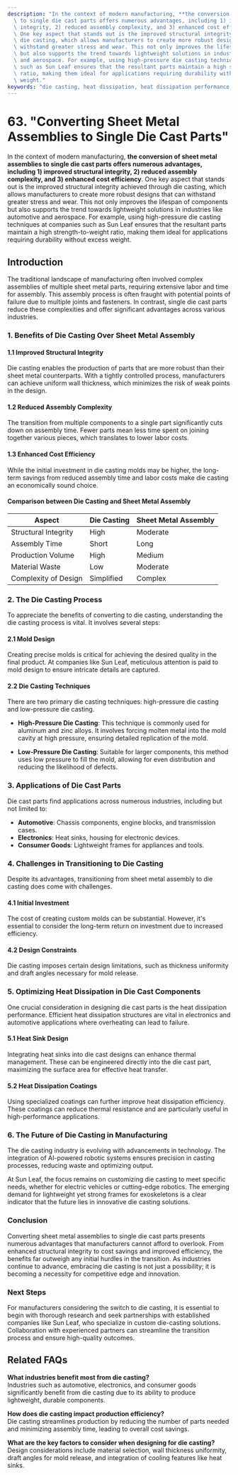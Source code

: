 ```yaml
---
description: "In the context of modern manufacturing, **the conversion of sheet metal assemblies\
  \ to single die cast parts offers numerous advantages, including 1) improved structural\
  \ integrity, 2) reduced assembly complexity, and 3) enhanced cost efficiency**.\
  \ One key aspect that stands out is the improved structural integrity achieved through\
  \ die casting, which allows manufacturers to create more robust designs that can\
  \ withstand greater stress and wear. This not only improves the lifespan of components\
  \ but also supports the trend towards lightweight solutions in industries like automotive\
  \ and aerospace. For example, using high-pressure die casting techniques at companies\
  \ such as Sun Leaf ensures that the resultant parts maintain a high strength-to-weight\
  \ ratio, making them ideal for applications requiring durability without excess\
  \ weight."
keywords: "die casting, heat dissipation, heat dissipation performance, die casting process"
---
```

# 63. "Converting Sheet Metal Assemblies to Single Die Cast Parts"

In the context of modern manufacturing, **the conversion of sheet metal assemblies to single die cast parts offers numerous advantages, including 1) improved structural integrity, 2) reduced assembly complexity, and 3) enhanced cost efficiency**. One key aspect that stands out is the improved structural integrity achieved through die casting, which allows manufacturers to create more robust designs that can withstand greater stress and wear. This not only improves the lifespan of components but also supports the trend towards lightweight solutions in industries like automotive and aerospace. For example, using high-pressure die casting techniques at companies such as Sun Leaf ensures that the resultant parts maintain a high strength-to-weight ratio, making them ideal for applications requiring durability without excess weight.

## **Introduction**

The traditional landscape of manufacturing often involved complex assemblies of multiple sheet metal parts, requiring extensive labor and time for assembly. This assembly process is often fraught with potential points of failure due to multiple joints and fasteners. In contrast, single die cast parts reduce these complexities and offer significant advantages across various industries.

### **1. Benefits of Die Casting Over Sheet Metal Assembly**

#### **1.1 Improved Structural Integrity**

Die casting enables the production of parts that are more robust than their sheet metal counterparts. With a tightly controlled process, manufacturers can achieve uniform wall thickness, which minimizes the risk of weak points in the design.

#### **1.2 Reduced Assembly Complexity**

The transition from multiple components to a single part significantly cuts down on assembly time. Fewer parts mean less time spent on joining together various pieces, which translates to lower labor costs.

#### **1.3 Enhanced Cost Efficiency**

While the initial investment in die casting molds may be higher, the long-term savings from reduced assembly time and labor costs make die casting an economically sound choice.

#### **Comparison between Die Casting and Sheet Metal Assembly**

| **Aspect**               | **Die Casting**          | **Sheet Metal Assembly** |
|--------------------------|--------------------------|---------------------------|
| Structural Integrity      | High                     | Moderate                  |
| Assembly Time            | Short                    | Long                      |
| Production Volume        | High                     | Medium                    |
| Material Waste           | Low                      | Moderate                  |
| Complexity of Design     | Simplified               | Complex                   |

### **2. The Die Casting Process**

To appreciate the benefits of converting to die casting, understanding the die casting process is vital. It involves several steps:

#### **2.1 Mold Design**

Creating precise molds is critical for achieving the desired quality in the final product. At companies like Sun Leaf, meticulous attention is paid to mold design to ensure intricate details are captured.

#### **2.2 Die Casting Techniques**

There are two primary die casting techniques: high-pressure die casting and low-pressure die casting. 

- **High-Pressure Die Casting**: This technique is commonly used for aluminum and zinc alloys. It involves forcing molten metal into the mold cavity at high pressure, ensuring detailed replication of the mold.
  
- **Low-Pressure Die Casting**: Suitable for larger components, this method uses low pressure to fill the mold, allowing for even distribution and reducing the likelihood of defects.

### **3. Applications of Die Cast Parts**

Die cast parts find applications across numerous industries, including but not limited to:

- **Automotive**: Chassis components, engine blocks, and transmission cases.
- **Electronics**: Heat sinks, housing for electronic devices.
- **Consumer Goods**: Lightweight frames for appliances and tools.

### **4. Challenges in Transitioning to Die Casting**

Despite its advantages, transitioning from sheet metal assembly to die casting does come with challenges.

#### **4.1 Initial Investment**

The cost of creating custom molds can be substantial. However, it's essential to consider the long-term return on investment due to increased efficiency.

#### **4.2 Design Constraints**

Die casting imposes certain design limitations, such as thickness uniformity and draft angles necessary for mold release.

### **5. Optimizing Heat Dissipation in Die Cast Components**

One crucial consideration in designing die cast parts is the heat dissipation performance. Efficient heat dissipation structures are vital in electronics and automotive applications where overheating can lead to failure.

#### **5.1 Heat Sink Design**

Integrating heat sinks into die cast designs can enhance thermal management. These can be engineered directly into the die cast part, maximizing the surface area for effective heat transfer.

#### **5.2 Heat Dissipation Coatings**

Using specialized coatings can further improve heat dissipation efficiency. These coatings can reduce thermal resistance and are particularly useful in high-performance applications.

### **6. The Future of Die Casting in Manufacturing**

The die casting industry is evolving with advancements in technology. The integration of AI-powered robotic systems ensures precision in casting processes, reducing waste and optimizing output.

At Sun Leaf, the focus remains on customizing die casting to meet specific needs, whether for electric vehicles or cutting-edge robotics. The emerging demand for lightweight yet strong frames for exoskeletons is a clear indicator that the future lies in innovative die casting solutions.

### **Conclusion**

Converting sheet metal assemblies to single die cast parts presents numerous advantages that manufacturers cannot afford to overlook. From enhanced structural integrity to cost savings and improved efficiency, the benefits far outweigh any initial hurdles in the transition. As industries continue to advance, embracing die casting is not just a possibility; it is becoming a necessity for competitive edge and innovation.

### **Next Steps**

For manufacturers considering the switch to die casting, it is essential to begin with thorough research and seek partnerships with established companies like Sun Leaf, who specialize in custom die-casting solutions. Collaboration with experienced partners can streamline the transition process and ensure high-quality outcomes.

## Related FAQs

**What industries benefit most from die casting?**  
Industries such as automotive, electronics, and consumer goods significantly benefit from die casting due to its ability to produce lightweight, durable components.

**How does die casting impact production efficiency?**  
Die casting streamlines production by reducing the number of parts needed and minimizing assembly time, leading to overall cost savings.

**What are the key factors to consider when designing for die casting?**  
Design considerations include material selection, wall thickness uniformity, draft angles for mold release, and integration of cooling features like heat sinks.
